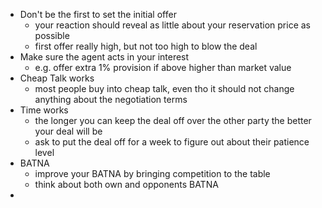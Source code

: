 - Don't be the first to set the initial offer
	- your reaction should reveal as little about your reservation price as possible
	- first offer really high, but not too high to blow the deal
- Make sure the agent acts in your interest
	- e.g. offer extra 1% provision if above higher than market value
- Cheap Talk works
	- most people buy into cheap talk, even tho it should not change anything about the negotiation terms
- Time works
	- the longer you can keep the deal off over the other party the better your deal will be
	- ask to put the deal off for a week to figure out about their patience level
- BATNA
	- improve your BATNA by bringing competition to the table
	- think about both own and opponents BATNA
- 